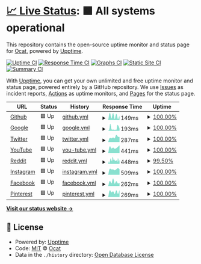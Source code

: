 # [📈 Live Status](https://Coordinate-Cat.github.io/upptime): <!--live status--> **🟩 All systems operational**

This repository contains the open-source uptime monitor and status page for [Ocat](https://Coordinate-Cat.github.io/upptime), powered by [Upptime](https://github.com/upptime/upptime).

[![Uptime CI](https://github.com/Coordinate-Cat/upptime/workflows/Uptime%20CI/badge.svg)](https://github.com/Coordinate-Cat/upptime/actions?query=workflow%3A%22Uptime+CI%22)
[![Response Time CI](https://github.com/Coordinate-Cat/upptime/workflows/Response%20Time%20CI/badge.svg)](https://github.com/Coordinate-Cat/upptime/actions?query=workflow%3A%22Response+Time+CI%22)
[![Graphs CI](https://github.com/Coordinate-Cat/upptime/workflows/Graphs%20CI/badge.svg)](https://github.com/Coordinate-Cat/upptime/actions?query=workflow%3A%22Graphs+CI%22)
[![Static Site CI](https://github.com/Coordinate-Cat/upptime/workflows/Static%20Site%20CI/badge.svg)](https://github.com/Coordinate-Cat/upptime/actions?query=workflow%3A%22Static+Site+CI%22)
[![Summary CI](https://github.com/Coordinate-Cat/upptime/workflows/Summary%20CI/badge.svg)](https://github.com/Coordinate-Cat/upptime/actions?query=workflow%3A%22Summary+CI%22)

With [Upptime](https://upptime.js.org), you can get your own unlimited and free uptime monitor and status page, powered entirely by a GitHub repository. We use [Issues](https://github.com/Coordinate-Cat/upptime/issues) as incident reports, [Actions](https://github.com/Coordinate-Cat/upptime/actions) as uptime monitors, and [Pages](https://Coordinate-Cat.github.io/upptime) for the status page.

<!--start: status pages-->
<!-- This summary is generated by Upptime (https://github.com/upptime/upptime) -->
<!-- Do not edit this manually, your changes will be overwritten -->
<!-- prettier-ignore -->
| URL | Status | History | Response Time | Uptime |
| --- | ------ | ------- | ------------- | ------ |
| <img alt="" src="https://icons.duckduckgo.com/ip3/github.com.ico" height="13"> [Github](https://github.com) | 🟩 Up | [github.yml](https://github.com/Coordinate-Cat/upptime/commits/HEAD/history/github.yml) | <details><summary><img alt="Response time graph" src="./graphs/github/response-time-week.png" height="20"> 149ms</summary><br><a href="https://Coordinate-Cat.github.io/upptime/history/github"><img alt="Response time 149" src="https://img.shields.io/endpoint?url=https%3A%2F%2Fraw.githubusercontent.com%2FCoordinate-Cat%2Fupptime%2FHEAD%2Fapi%2Fgithub%2Fresponse-time.json"></a><br><a href="https://Coordinate-Cat.github.io/upptime/history/github"><img alt="24-hour response time 152" src="https://img.shields.io/endpoint?url=https%3A%2F%2Fraw.githubusercontent.com%2FCoordinate-Cat%2Fupptime%2FHEAD%2Fapi%2Fgithub%2Fresponse-time-day.json"></a><br><a href="https://Coordinate-Cat.github.io/upptime/history/github"><img alt="7-day response time 149" src="https://img.shields.io/endpoint?url=https%3A%2F%2Fraw.githubusercontent.com%2FCoordinate-Cat%2Fupptime%2FHEAD%2Fapi%2Fgithub%2Fresponse-time-week.json"></a><br><a href="https://Coordinate-Cat.github.io/upptime/history/github"><img alt="30-day response time 147" src="https://img.shields.io/endpoint?url=https%3A%2F%2Fraw.githubusercontent.com%2FCoordinate-Cat%2Fupptime%2FHEAD%2Fapi%2Fgithub%2Fresponse-time-month.json"></a><br><a href="https://Coordinate-Cat.github.io/upptime/history/github"><img alt="1-year response time 149" src="https://img.shields.io/endpoint?url=https%3A%2F%2Fraw.githubusercontent.com%2FCoordinate-Cat%2Fupptime%2FHEAD%2Fapi%2Fgithub%2Fresponse-time-year.json"></a></details> | <details><summary><a href="https://Coordinate-Cat.github.io/upptime/history/github">100.00%</a></summary><a href="https://Coordinate-Cat.github.io/upptime/history/github"><img alt="All-time uptime 100.00%" src="https://img.shields.io/endpoint?url=https%3A%2F%2Fraw.githubusercontent.com%2FCoordinate-Cat%2Fupptime%2FHEAD%2Fapi%2Fgithub%2Fuptime.json"></a><br><a href="https://Coordinate-Cat.github.io/upptime/history/github"><img alt="24-hour uptime 100.00%" src="https://img.shields.io/endpoint?url=https%3A%2F%2Fraw.githubusercontent.com%2FCoordinate-Cat%2Fupptime%2FHEAD%2Fapi%2Fgithub%2Fuptime-day.json"></a><br><a href="https://Coordinate-Cat.github.io/upptime/history/github"><img alt="7-day uptime 100.00%" src="https://img.shields.io/endpoint?url=https%3A%2F%2Fraw.githubusercontent.com%2FCoordinate-Cat%2Fupptime%2FHEAD%2Fapi%2Fgithub%2Fuptime-week.json"></a><br><a href="https://Coordinate-Cat.github.io/upptime/history/github"><img alt="30-day uptime 100.00%" src="https://img.shields.io/endpoint?url=https%3A%2F%2Fraw.githubusercontent.com%2FCoordinate-Cat%2Fupptime%2FHEAD%2Fapi%2Fgithub%2Fuptime-month.json"></a><br><a href="https://Coordinate-Cat.github.io/upptime/history/github"><img alt="1-year uptime 100.00%" src="https://img.shields.io/endpoint?url=https%3A%2F%2Fraw.githubusercontent.com%2FCoordinate-Cat%2Fupptime%2FHEAD%2Fapi%2Fgithub%2Fuptime-year.json"></a></details>
| <img alt="" src="https://icons.duckduckgo.com/ip3/www.google.com.ico" height="13"> [Google](https://www.google.com) | 🟩 Up | [google.yml](https://github.com/Coordinate-Cat/upptime/commits/HEAD/history/google.yml) | <details><summary><img alt="Response time graph" src="./graphs/google/response-time-week.png" height="20"> 193ms</summary><br><a href="https://Coordinate-Cat.github.io/upptime/history/google"><img alt="Response time 105" src="https://img.shields.io/endpoint?url=https%3A%2F%2Fraw.githubusercontent.com%2FCoordinate-Cat%2Fupptime%2FHEAD%2Fapi%2Fgoogle%2Fresponse-time.json"></a><br><a href="https://Coordinate-Cat.github.io/upptime/history/google"><img alt="24-hour response time 146" src="https://img.shields.io/endpoint?url=https%3A%2F%2Fraw.githubusercontent.com%2FCoordinate-Cat%2Fupptime%2FHEAD%2Fapi%2Fgoogle%2Fresponse-time-day.json"></a><br><a href="https://Coordinate-Cat.github.io/upptime/history/google"><img alt="7-day response time 193" src="https://img.shields.io/endpoint?url=https%3A%2F%2Fraw.githubusercontent.com%2FCoordinate-Cat%2Fupptime%2FHEAD%2Fapi%2Fgoogle%2Fresponse-time-week.json"></a><br><a href="https://Coordinate-Cat.github.io/upptime/history/google"><img alt="30-day response time 146" src="https://img.shields.io/endpoint?url=https%3A%2F%2Fraw.githubusercontent.com%2FCoordinate-Cat%2Fupptime%2FHEAD%2Fapi%2Fgoogle%2Fresponse-time-month.json"></a><br><a href="https://Coordinate-Cat.github.io/upptime/history/google"><img alt="1-year response time 105" src="https://img.shields.io/endpoint?url=https%3A%2F%2Fraw.githubusercontent.com%2FCoordinate-Cat%2Fupptime%2FHEAD%2Fapi%2Fgoogle%2Fresponse-time-year.json"></a></details> | <details><summary><a href="https://Coordinate-Cat.github.io/upptime/history/google">100.00%</a></summary><a href="https://Coordinate-Cat.github.io/upptime/history/google"><img alt="All-time uptime 100.00%" src="https://img.shields.io/endpoint?url=https%3A%2F%2Fraw.githubusercontent.com%2FCoordinate-Cat%2Fupptime%2FHEAD%2Fapi%2Fgoogle%2Fuptime.json"></a><br><a href="https://Coordinate-Cat.github.io/upptime/history/google"><img alt="24-hour uptime 100.00%" src="https://img.shields.io/endpoint?url=https%3A%2F%2Fraw.githubusercontent.com%2FCoordinate-Cat%2Fupptime%2FHEAD%2Fapi%2Fgoogle%2Fuptime-day.json"></a><br><a href="https://Coordinate-Cat.github.io/upptime/history/google"><img alt="7-day uptime 100.00%" src="https://img.shields.io/endpoint?url=https%3A%2F%2Fraw.githubusercontent.com%2FCoordinate-Cat%2Fupptime%2FHEAD%2Fapi%2Fgoogle%2Fuptime-week.json"></a><br><a href="https://Coordinate-Cat.github.io/upptime/history/google"><img alt="30-day uptime 100.00%" src="https://img.shields.io/endpoint?url=https%3A%2F%2Fraw.githubusercontent.com%2FCoordinate-Cat%2Fupptime%2FHEAD%2Fapi%2Fgoogle%2Fuptime-month.json"></a><br><a href="https://Coordinate-Cat.github.io/upptime/history/google"><img alt="1-year uptime 100.00%" src="https://img.shields.io/endpoint?url=https%3A%2F%2Fraw.githubusercontent.com%2FCoordinate-Cat%2Fupptime%2FHEAD%2Fapi%2Fgoogle%2Fuptime-year.json"></a></details>
| <img alt="" src="https://icons.duckduckgo.com/ip3/twitter.com.ico" height="13"> [Twitter](https://twitter.com) | 🟩 Up | [twitter.yml](https://github.com/Coordinate-Cat/upptime/commits/HEAD/history/twitter.yml) | <details><summary><img alt="Response time graph" src="./graphs/twitter/response-time-week.png" height="20"> 287ms</summary><br><a href="https://Coordinate-Cat.github.io/upptime/history/twitter"><img alt="Response time 611" src="https://img.shields.io/endpoint?url=https%3A%2F%2Fraw.githubusercontent.com%2FCoordinate-Cat%2Fupptime%2FHEAD%2Fapi%2Ftwitter%2Fresponse-time.json"></a><br><a href="https://Coordinate-Cat.github.io/upptime/history/twitter"><img alt="24-hour response time 296" src="https://img.shields.io/endpoint?url=https%3A%2F%2Fraw.githubusercontent.com%2FCoordinate-Cat%2Fupptime%2FHEAD%2Fapi%2Ftwitter%2Fresponse-time-day.json"></a><br><a href="https://Coordinate-Cat.github.io/upptime/history/twitter"><img alt="7-day response time 287" src="https://img.shields.io/endpoint?url=https%3A%2F%2Fraw.githubusercontent.com%2FCoordinate-Cat%2Fupptime%2FHEAD%2Fapi%2Ftwitter%2Fresponse-time-week.json"></a><br><a href="https://Coordinate-Cat.github.io/upptime/history/twitter"><img alt="30-day response time 352" src="https://img.shields.io/endpoint?url=https%3A%2F%2Fraw.githubusercontent.com%2FCoordinate-Cat%2Fupptime%2FHEAD%2Fapi%2Ftwitter%2Fresponse-time-month.json"></a><br><a href="https://Coordinate-Cat.github.io/upptime/history/twitter"><img alt="1-year response time 611" src="https://img.shields.io/endpoint?url=https%3A%2F%2Fraw.githubusercontent.com%2FCoordinate-Cat%2Fupptime%2FHEAD%2Fapi%2Ftwitter%2Fresponse-time-year.json"></a></details> | <details><summary><a href="https://Coordinate-Cat.github.io/upptime/history/twitter">100.00%</a></summary><a href="https://Coordinate-Cat.github.io/upptime/history/twitter"><img alt="All-time uptime 99.46%" src="https://img.shields.io/endpoint?url=https%3A%2F%2Fraw.githubusercontent.com%2FCoordinate-Cat%2Fupptime%2FHEAD%2Fapi%2Ftwitter%2Fuptime.json"></a><br><a href="https://Coordinate-Cat.github.io/upptime/history/twitter"><img alt="24-hour uptime 100.00%" src="https://img.shields.io/endpoint?url=https%3A%2F%2Fraw.githubusercontent.com%2FCoordinate-Cat%2Fupptime%2FHEAD%2Fapi%2Ftwitter%2Fuptime-day.json"></a><br><a href="https://Coordinate-Cat.github.io/upptime/history/twitter"><img alt="7-day uptime 100.00%" src="https://img.shields.io/endpoint?url=https%3A%2F%2Fraw.githubusercontent.com%2FCoordinate-Cat%2Fupptime%2FHEAD%2Fapi%2Ftwitter%2Fuptime-week.json"></a><br><a href="https://Coordinate-Cat.github.io/upptime/history/twitter"><img alt="30-day uptime 100.00%" src="https://img.shields.io/endpoint?url=https%3A%2F%2Fraw.githubusercontent.com%2FCoordinate-Cat%2Fupptime%2FHEAD%2Fapi%2Ftwitter%2Fuptime-month.json"></a><br><a href="https://Coordinate-Cat.github.io/upptime/history/twitter"><img alt="1-year uptime 99.46%" src="https://img.shields.io/endpoint?url=https%3A%2F%2Fraw.githubusercontent.com%2FCoordinate-Cat%2Fupptime%2FHEAD%2Fapi%2Ftwitter%2Fuptime-year.json"></a></details>
| <img alt="" src="https://icons.duckduckgo.com/ip3/www.youtube.com.ico" height="13"> [YouTube](https://www.youtube.com) | 🟩 Up | [you-tube.yml](https://github.com/Coordinate-Cat/upptime/commits/HEAD/history/you-tube.yml) | <details><summary><img alt="Response time graph" src="./graphs/you-tube/response-time-week.png" height="20"> 441ms</summary><br><a href="https://Coordinate-Cat.github.io/upptime/history/you-tube"><img alt="Response time 346" src="https://img.shields.io/endpoint?url=https%3A%2F%2Fraw.githubusercontent.com%2FCoordinate-Cat%2Fupptime%2FHEAD%2Fapi%2Fyou-tube%2Fresponse-time.json"></a><br><a href="https://Coordinate-Cat.github.io/upptime/history/you-tube"><img alt="24-hour response time 598" src="https://img.shields.io/endpoint?url=https%3A%2F%2Fraw.githubusercontent.com%2FCoordinate-Cat%2Fupptime%2FHEAD%2Fapi%2Fyou-tube%2Fresponse-time-day.json"></a><br><a href="https://Coordinate-Cat.github.io/upptime/history/you-tube"><img alt="7-day response time 441" src="https://img.shields.io/endpoint?url=https%3A%2F%2Fraw.githubusercontent.com%2FCoordinate-Cat%2Fupptime%2FHEAD%2Fapi%2Fyou-tube%2Fresponse-time-week.json"></a><br><a href="https://Coordinate-Cat.github.io/upptime/history/you-tube"><img alt="30-day response time 410" src="https://img.shields.io/endpoint?url=https%3A%2F%2Fraw.githubusercontent.com%2FCoordinate-Cat%2Fupptime%2FHEAD%2Fapi%2Fyou-tube%2Fresponse-time-month.json"></a><br><a href="https://Coordinate-Cat.github.io/upptime/history/you-tube"><img alt="1-year response time 346" src="https://img.shields.io/endpoint?url=https%3A%2F%2Fraw.githubusercontent.com%2FCoordinate-Cat%2Fupptime%2FHEAD%2Fapi%2Fyou-tube%2Fresponse-time-year.json"></a></details> | <details><summary><a href="https://Coordinate-Cat.github.io/upptime/history/you-tube">100.00%</a></summary><a href="https://Coordinate-Cat.github.io/upptime/history/you-tube"><img alt="All-time uptime 100.00%" src="https://img.shields.io/endpoint?url=https%3A%2F%2Fraw.githubusercontent.com%2FCoordinate-Cat%2Fupptime%2FHEAD%2Fapi%2Fyou-tube%2Fuptime.json"></a><br><a href="https://Coordinate-Cat.github.io/upptime/history/you-tube"><img alt="24-hour uptime 100.00%" src="https://img.shields.io/endpoint?url=https%3A%2F%2Fraw.githubusercontent.com%2FCoordinate-Cat%2Fupptime%2FHEAD%2Fapi%2Fyou-tube%2Fuptime-day.json"></a><br><a href="https://Coordinate-Cat.github.io/upptime/history/you-tube"><img alt="7-day uptime 100.00%" src="https://img.shields.io/endpoint?url=https%3A%2F%2Fraw.githubusercontent.com%2FCoordinate-Cat%2Fupptime%2FHEAD%2Fapi%2Fyou-tube%2Fuptime-week.json"></a><br><a href="https://Coordinate-Cat.github.io/upptime/history/you-tube"><img alt="30-day uptime 100.00%" src="https://img.shields.io/endpoint?url=https%3A%2F%2Fraw.githubusercontent.com%2FCoordinate-Cat%2Fupptime%2FHEAD%2Fapi%2Fyou-tube%2Fuptime-month.json"></a><br><a href="https://Coordinate-Cat.github.io/upptime/history/you-tube"><img alt="1-year uptime 100.00%" src="https://img.shields.io/endpoint?url=https%3A%2F%2Fraw.githubusercontent.com%2FCoordinate-Cat%2Fupptime%2FHEAD%2Fapi%2Fyou-tube%2Fuptime-year.json"></a></details>
| <img alt="" src="https://icons.duckduckgo.com/ip3/www.reddit.com.ico" height="13"> [Reddit](https://www.reddit.com) | 🟩 Up | [reddit.yml](https://github.com/Coordinate-Cat/upptime/commits/HEAD/history/reddit.yml) | <details><summary><img alt="Response time graph" src="./graphs/reddit/response-time-week.png" height="20"> 448ms</summary><br><a href="https://Coordinate-Cat.github.io/upptime/history/reddit"><img alt="Response time 735" src="https://img.shields.io/endpoint?url=https%3A%2F%2Fraw.githubusercontent.com%2FCoordinate-Cat%2Fupptime%2FHEAD%2Fapi%2Freddit%2Fresponse-time.json"></a><br><a href="https://Coordinate-Cat.github.io/upptime/history/reddit"><img alt="24-hour response time 439" src="https://img.shields.io/endpoint?url=https%3A%2F%2Fraw.githubusercontent.com%2FCoordinate-Cat%2Fupptime%2FHEAD%2Fapi%2Freddit%2Fresponse-time-day.json"></a><br><a href="https://Coordinate-Cat.github.io/upptime/history/reddit"><img alt="7-day response time 448" src="https://img.shields.io/endpoint?url=https%3A%2F%2Fraw.githubusercontent.com%2FCoordinate-Cat%2Fupptime%2FHEAD%2Fapi%2Freddit%2Fresponse-time-week.json"></a><br><a href="https://Coordinate-Cat.github.io/upptime/history/reddit"><img alt="30-day response time 607" src="https://img.shields.io/endpoint?url=https%3A%2F%2Fraw.githubusercontent.com%2FCoordinate-Cat%2Fupptime%2FHEAD%2Fapi%2Freddit%2Fresponse-time-month.json"></a><br><a href="https://Coordinate-Cat.github.io/upptime/history/reddit"><img alt="1-year response time 735" src="https://img.shields.io/endpoint?url=https%3A%2F%2Fraw.githubusercontent.com%2FCoordinate-Cat%2Fupptime%2FHEAD%2Fapi%2Freddit%2Fresponse-time-year.json"></a></details> | <details><summary><a href="https://Coordinate-Cat.github.io/upptime/history/reddit">99.50%</a></summary><a href="https://Coordinate-Cat.github.io/upptime/history/reddit"><img alt="All-time uptime 99.93%" src="https://img.shields.io/endpoint?url=https%3A%2F%2Fraw.githubusercontent.com%2FCoordinate-Cat%2Fupptime%2FHEAD%2Fapi%2Freddit%2Fuptime.json"></a><br><a href="https://Coordinate-Cat.github.io/upptime/history/reddit"><img alt="24-hour uptime 99.56%" src="https://img.shields.io/endpoint?url=https%3A%2F%2Fraw.githubusercontent.com%2FCoordinate-Cat%2Fupptime%2FHEAD%2Fapi%2Freddit%2Fuptime-day.json"></a><br><a href="https://Coordinate-Cat.github.io/upptime/history/reddit"><img alt="7-day uptime 99.50%" src="https://img.shields.io/endpoint?url=https%3A%2F%2Fraw.githubusercontent.com%2FCoordinate-Cat%2Fupptime%2FHEAD%2Fapi%2Freddit%2Fuptime-week.json"></a><br><a href="https://Coordinate-Cat.github.io/upptime/history/reddit"><img alt="30-day uptime 99.89%" src="https://img.shields.io/endpoint?url=https%3A%2F%2Fraw.githubusercontent.com%2FCoordinate-Cat%2Fupptime%2FHEAD%2Fapi%2Freddit%2Fuptime-month.json"></a><br><a href="https://Coordinate-Cat.github.io/upptime/history/reddit"><img alt="1-year uptime 99.93%" src="https://img.shields.io/endpoint?url=https%3A%2F%2Fraw.githubusercontent.com%2FCoordinate-Cat%2Fupptime%2FHEAD%2Fapi%2Freddit%2Fuptime-year.json"></a></details>
| <img alt="" src="https://icons.duckduckgo.com/ip3/www.instagram.com.ico" height="13"> [Instagram](https://www.instagram.com) | 🟩 Up | [instagram.yml](https://github.com/Coordinate-Cat/upptime/commits/HEAD/history/instagram.yml) | <details><summary><img alt="Response time graph" src="./graphs/instagram/response-time-week.png" height="20"> 509ms</summary><br><a href="https://Coordinate-Cat.github.io/upptime/history/instagram"><img alt="Response time 400" src="https://img.shields.io/endpoint?url=https%3A%2F%2Fraw.githubusercontent.com%2FCoordinate-Cat%2Fupptime%2FHEAD%2Fapi%2Finstagram%2Fresponse-time.json"></a><br><a href="https://Coordinate-Cat.github.io/upptime/history/instagram"><img alt="24-hour response time 504" src="https://img.shields.io/endpoint?url=https%3A%2F%2Fraw.githubusercontent.com%2FCoordinate-Cat%2Fupptime%2FHEAD%2Fapi%2Finstagram%2Fresponse-time-day.json"></a><br><a href="https://Coordinate-Cat.github.io/upptime/history/instagram"><img alt="7-day response time 509" src="https://img.shields.io/endpoint?url=https%3A%2F%2Fraw.githubusercontent.com%2FCoordinate-Cat%2Fupptime%2FHEAD%2Fapi%2Finstagram%2Fresponse-time-week.json"></a><br><a href="https://Coordinate-Cat.github.io/upptime/history/instagram"><img alt="30-day response time 516" src="https://img.shields.io/endpoint?url=https%3A%2F%2Fraw.githubusercontent.com%2FCoordinate-Cat%2Fupptime%2FHEAD%2Fapi%2Finstagram%2Fresponse-time-month.json"></a><br><a href="https://Coordinate-Cat.github.io/upptime/history/instagram"><img alt="1-year response time 400" src="https://img.shields.io/endpoint?url=https%3A%2F%2Fraw.githubusercontent.com%2FCoordinate-Cat%2Fupptime%2FHEAD%2Fapi%2Finstagram%2Fresponse-time-year.json"></a></details> | <details><summary><a href="https://Coordinate-Cat.github.io/upptime/history/instagram">100.00%</a></summary><a href="https://Coordinate-Cat.github.io/upptime/history/instagram"><img alt="All-time uptime 99.55%" src="https://img.shields.io/endpoint?url=https%3A%2F%2Fraw.githubusercontent.com%2FCoordinate-Cat%2Fupptime%2FHEAD%2Fapi%2Finstagram%2Fuptime.json"></a><br><a href="https://Coordinate-Cat.github.io/upptime/history/instagram"><img alt="24-hour uptime 100.00%" src="https://img.shields.io/endpoint?url=https%3A%2F%2Fraw.githubusercontent.com%2FCoordinate-Cat%2Fupptime%2FHEAD%2Fapi%2Finstagram%2Fuptime-day.json"></a><br><a href="https://Coordinate-Cat.github.io/upptime/history/instagram"><img alt="7-day uptime 100.00%" src="https://img.shields.io/endpoint?url=https%3A%2F%2Fraw.githubusercontent.com%2FCoordinate-Cat%2Fupptime%2FHEAD%2Fapi%2Finstagram%2Fuptime-week.json"></a><br><a href="https://Coordinate-Cat.github.io/upptime/history/instagram"><img alt="30-day uptime 100.00%" src="https://img.shields.io/endpoint?url=https%3A%2F%2Fraw.githubusercontent.com%2FCoordinate-Cat%2Fupptime%2FHEAD%2Fapi%2Finstagram%2Fuptime-month.json"></a><br><a href="https://Coordinate-Cat.github.io/upptime/history/instagram"><img alt="1-year uptime 99.55%" src="https://img.shields.io/endpoint?url=https%3A%2F%2Fraw.githubusercontent.com%2FCoordinate-Cat%2Fupptime%2FHEAD%2Fapi%2Finstagram%2Fuptime-year.json"></a></details>
| <img alt="" src="https://icons.duckduckgo.com/ip3/www.facebook.com.ico" height="13"> [Facebook](https://www.facebook.com) | 🟩 Up | [facebook.yml](https://github.com/Coordinate-Cat/upptime/commits/HEAD/history/facebook.yml) | <details><summary><img alt="Response time graph" src="./graphs/facebook/response-time-week.png" height="20"> 262ms</summary><br><a href="https://Coordinate-Cat.github.io/upptime/history/facebook"><img alt="Response time 257" src="https://img.shields.io/endpoint?url=https%3A%2F%2Fraw.githubusercontent.com%2FCoordinate-Cat%2Fupptime%2FHEAD%2Fapi%2Ffacebook%2Fresponse-time.json"></a><br><a href="https://Coordinate-Cat.github.io/upptime/history/facebook"><img alt="24-hour response time 207" src="https://img.shields.io/endpoint?url=https%3A%2F%2Fraw.githubusercontent.com%2FCoordinate-Cat%2Fupptime%2FHEAD%2Fapi%2Ffacebook%2Fresponse-time-day.json"></a><br><a href="https://Coordinate-Cat.github.io/upptime/history/facebook"><img alt="7-day response time 262" src="https://img.shields.io/endpoint?url=https%3A%2F%2Fraw.githubusercontent.com%2FCoordinate-Cat%2Fupptime%2FHEAD%2Fapi%2Ffacebook%2Fresponse-time-week.json"></a><br><a href="https://Coordinate-Cat.github.io/upptime/history/facebook"><img alt="30-day response time 299" src="https://img.shields.io/endpoint?url=https%3A%2F%2Fraw.githubusercontent.com%2FCoordinate-Cat%2Fupptime%2FHEAD%2Fapi%2Ffacebook%2Fresponse-time-month.json"></a><br><a href="https://Coordinate-Cat.github.io/upptime/history/facebook"><img alt="1-year response time 257" src="https://img.shields.io/endpoint?url=https%3A%2F%2Fraw.githubusercontent.com%2FCoordinate-Cat%2Fupptime%2FHEAD%2Fapi%2Ffacebook%2Fresponse-time-year.json"></a></details> | <details><summary><a href="https://Coordinate-Cat.github.io/upptime/history/facebook">100.00%</a></summary><a href="https://Coordinate-Cat.github.io/upptime/history/facebook"><img alt="All-time uptime 100.00%" src="https://img.shields.io/endpoint?url=https%3A%2F%2Fraw.githubusercontent.com%2FCoordinate-Cat%2Fupptime%2FHEAD%2Fapi%2Ffacebook%2Fuptime.json"></a><br><a href="https://Coordinate-Cat.github.io/upptime/history/facebook"><img alt="24-hour uptime 100.00%" src="https://img.shields.io/endpoint?url=https%3A%2F%2Fraw.githubusercontent.com%2FCoordinate-Cat%2Fupptime%2FHEAD%2Fapi%2Ffacebook%2Fuptime-day.json"></a><br><a href="https://Coordinate-Cat.github.io/upptime/history/facebook"><img alt="7-day uptime 100.00%" src="https://img.shields.io/endpoint?url=https%3A%2F%2Fraw.githubusercontent.com%2FCoordinate-Cat%2Fupptime%2FHEAD%2Fapi%2Ffacebook%2Fuptime-week.json"></a><br><a href="https://Coordinate-Cat.github.io/upptime/history/facebook"><img alt="30-day uptime 100.00%" src="https://img.shields.io/endpoint?url=https%3A%2F%2Fraw.githubusercontent.com%2FCoordinate-Cat%2Fupptime%2FHEAD%2Fapi%2Ffacebook%2Fuptime-month.json"></a><br><a href="https://Coordinate-Cat.github.io/upptime/history/facebook"><img alt="1-year uptime 100.00%" src="https://img.shields.io/endpoint?url=https%3A%2F%2Fraw.githubusercontent.com%2FCoordinate-Cat%2Fupptime%2FHEAD%2Fapi%2Ffacebook%2Fuptime-year.json"></a></details>
| <img alt="" src="https://icons.duckduckgo.com/ip3/www.pinterest.com.ico" height="13"> [Pinterest](https://www.pinterest.com) | 🟩 Up | [pinterest.yml](https://github.com/Coordinate-Cat/upptime/commits/HEAD/history/pinterest.yml) | <details><summary><img alt="Response time graph" src="./graphs/pinterest/response-time-week.png" height="20"> 269ms</summary><br><a href="https://Coordinate-Cat.github.io/upptime/history/pinterest"><img alt="Response time 276" src="https://img.shields.io/endpoint?url=https%3A%2F%2Fraw.githubusercontent.com%2FCoordinate-Cat%2Fupptime%2FHEAD%2Fapi%2Fpinterest%2Fresponse-time.json"></a><br><a href="https://Coordinate-Cat.github.io/upptime/history/pinterest"><img alt="24-hour response time 352" src="https://img.shields.io/endpoint?url=https%3A%2F%2Fraw.githubusercontent.com%2FCoordinate-Cat%2Fupptime%2FHEAD%2Fapi%2Fpinterest%2Fresponse-time-day.json"></a><br><a href="https://Coordinate-Cat.github.io/upptime/history/pinterest"><img alt="7-day response time 269" src="https://img.shields.io/endpoint?url=https%3A%2F%2Fraw.githubusercontent.com%2FCoordinate-Cat%2Fupptime%2FHEAD%2Fapi%2Fpinterest%2Fresponse-time-week.json"></a><br><a href="https://Coordinate-Cat.github.io/upptime/history/pinterest"><img alt="30-day response time 314" src="https://img.shields.io/endpoint?url=https%3A%2F%2Fraw.githubusercontent.com%2FCoordinate-Cat%2Fupptime%2FHEAD%2Fapi%2Fpinterest%2Fresponse-time-month.json"></a><br><a href="https://Coordinate-Cat.github.io/upptime/history/pinterest"><img alt="1-year response time 276" src="https://img.shields.io/endpoint?url=https%3A%2F%2Fraw.githubusercontent.com%2FCoordinate-Cat%2Fupptime%2FHEAD%2Fapi%2Fpinterest%2Fresponse-time-year.json"></a></details> | <details><summary><a href="https://Coordinate-Cat.github.io/upptime/history/pinterest">100.00%</a></summary><a href="https://Coordinate-Cat.github.io/upptime/history/pinterest"><img alt="All-time uptime 99.98%" src="https://img.shields.io/endpoint?url=https%3A%2F%2Fraw.githubusercontent.com%2FCoordinate-Cat%2Fupptime%2FHEAD%2Fapi%2Fpinterest%2Fuptime.json"></a><br><a href="https://Coordinate-Cat.github.io/upptime/history/pinterest"><img alt="24-hour uptime 100.00%" src="https://img.shields.io/endpoint?url=https%3A%2F%2Fraw.githubusercontent.com%2FCoordinate-Cat%2Fupptime%2FHEAD%2Fapi%2Fpinterest%2Fuptime-day.json"></a><br><a href="https://Coordinate-Cat.github.io/upptime/history/pinterest"><img alt="7-day uptime 100.00%" src="https://img.shields.io/endpoint?url=https%3A%2F%2Fraw.githubusercontent.com%2FCoordinate-Cat%2Fupptime%2FHEAD%2Fapi%2Fpinterest%2Fuptime-week.json"></a><br><a href="https://Coordinate-Cat.github.io/upptime/history/pinterest"><img alt="30-day uptime 100.00%" src="https://img.shields.io/endpoint?url=https%3A%2F%2Fraw.githubusercontent.com%2FCoordinate-Cat%2Fupptime%2FHEAD%2Fapi%2Fpinterest%2Fuptime-month.json"></a><br><a href="https://Coordinate-Cat.github.io/upptime/history/pinterest"><img alt="1-year uptime 99.98%" src="https://img.shields.io/endpoint?url=https%3A%2F%2Fraw.githubusercontent.com%2FCoordinate-Cat%2Fupptime%2FHEAD%2Fapi%2Fpinterest%2Fuptime-year.json"></a></details>

<!--end: status pages-->

[**Visit our status website →**](https://Coordinate-Cat.github.io/upptime)

## 📄 License

- Powered by: [Upptime](https://github.com/upptime/upptime)
- Code: [MIT](./LICENSE) © [Ocat](https://Coordinate-Cat.github.io/upptime)
- Data in the `./history` directory: [Open Database License](https://opendatacommons.org/licenses/odbl/1-0/)
